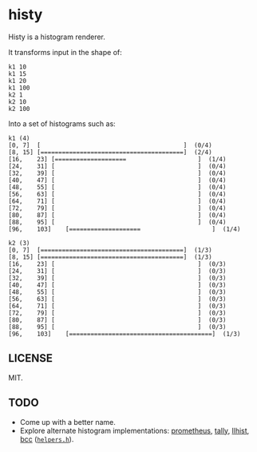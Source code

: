 # histy

Histy is a histogram renderer.

It transforms input in the shape of:

```
k1 10
k1 15
k1 20
k1 100
k2 1
k2 10
k2 100
```

Into a set of histograms such as:

```
k1 (4)
[0,	7]	[                                        ]	(0/4)
[8,	15]	[========================================]	(2/4)
[16,	23]	[====================                    ]	(1/4)
[24,	31]	[                                        ]	(0/4)
[32,	39]	[                                        ]	(0/4)
[40,	47]	[                                        ]	(0/4)
[48,	55]	[                                        ]	(0/4)
[56,	63]	[                                        ]	(0/4)
[64,	71]	[                                        ]	(0/4)
[72,	79]	[                                        ]	(0/4)
[80,	87]	[                                        ]	(0/4)
[88,	95]	[                                        ]	(0/4)
[96,	103]	[====================                    ]	(1/4)

k2 (3)
[0,	7]	[========================================]	(1/3)
[8,	15]	[========================================]	(1/3)
[16,	23]	[                                        ]	(0/3)
[24,	31]	[                                        ]	(0/3)
[32,	39]	[                                        ]	(0/3)
[40,	47]	[                                        ]	(0/3)
[48,	55]	[                                        ]	(0/3)
[56,	63]	[                                        ]	(0/3)
[64,	71]	[                                        ]	(0/3)
[72,	79]	[                                        ]	(0/3)
[80,	87]	[                                        ]	(0/3)
[88,	95]	[                                        ]	(0/3)
[96,	103]	[========================================]	(1/3)
```

## LICENSE

MIT.

## TODO

* Come up with a better name.
* Explore alternate histogram implementations: [prometheus](https://github.com/prometheus/client_golang/blob/master/prometheus/histogram.go), [tally](https://github.com/uber-go/tally/blob/master/histogram.go), [llhist](https://github.com/circonus-labs/circonusllhist), [bcc](https://github.com/iovisor/bcc/blob/master/src/python/bcc/table.py) ([`helpers.h`](https://github.com/iovisor/bcc/blob/74e66b4f6730e0708f97150ac23d5951c5684ff8/src/cc/export/helpers.h#L765)).
